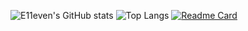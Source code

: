 ![E11even's GitHub stats](https://github-readme-stats.vercel.app/api?username=hamza-ihind&show_icons=true&theme=onedark)
![Top Langs](https://github-readme-stats.vercel.app/api/top-langs/?username=hamza-ihind&hide_progress=false&theme=onedark)
[![Readme Card](https://github-readme-stats.vercel.app/api/pin/?username=hamza-ihind&repo=github-readme-stats&theme=onedark)](https://github.com/hamza-ihind/github-readme-stats)
